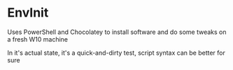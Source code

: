 # EnvInit

Uses PowerShell and Chocolatey to install software and do some tweaks on a fresh W10 machine

In it's actual state, it's a quick-and-dirty test, script syntax can be better for sure